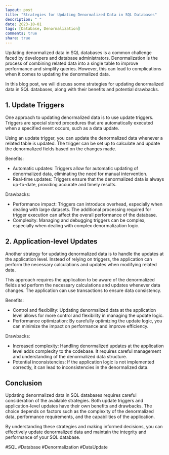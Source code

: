 ```yaml
---
layout: post
title: "Strategies for Updating Denormalized Data in SQL Databases"
description: " "
date: 2023-10-01
tags: [Database, Denormalization]
comments: true
share: true
---
```


Updating denormalized data in SQL databases is a common challenge faced by developers and database administrators. Denormalization is the process of combining related data into a single table to improve performance and simplify queries. However, this can lead to complications when it comes to updating the denormalized data.

In this blog post, we will discuss some strategies for updating denormalized data in SQL databases, along with their benefits and potential drawbacks.

## 1. Update Triggers

One approach to updating denormalized data is to use update triggers. Triggers are special stored procedures that are automatically executed when a specified event occurs, such as a data update.

Using an update trigger, you can update the denormalized data whenever a related table is updated. The trigger can be set up to calculate and update the denormalized fields based on the changes made.

Benefits:
- Automatic updates: Triggers allow for automatic updating of denormalized data, eliminating the need for manual intervention.
- Real-time updates: Triggers ensure that the denormalized data is always up-to-date, providing accurate and timely results.

Drawbacks:
- Performance impact: Triggers can introduce overhead, especially when dealing with large datasets. The additional processing required for trigger execution can affect the overall performance of the database.
- Complexity: Managing and debugging triggers can be complex, especially when dealing with complex denormalization logic.

## 2. Application-level Updates

Another strategy for updating denormalized data is to handle the updates at the application level. Instead of relying on triggers, the application can perform the necessary calculations and updates when modifying related data.

This approach requires the application to be aware of the denormalized fields and perform the necessary calculations and updates whenever data changes. The application can use transactions to ensure data consistency.

Benefits:
- Control and flexibility: Updating denormalized data at the application level allows for more control and flexibility in managing the update logic.
- Performance optimization: By carefully optimizing the update logic, you can minimize the impact on performance and improve efficiency.

Drawbacks:
- Increased complexity: Handling denormalized updates at the application level adds complexity to the codebase. It requires careful management and understanding of the denormalized data structure.
- Potential inconsistencies: If the application logic is not implemented correctly, it can lead to inconsistencies in the denormalized data.

## Conclusion

Updating denormalized data in SQL databases requires careful consideration of the available strategies. Both update triggers and application-level updates have their own benefits and drawbacks. The choice depends on factors such as the complexity of the denormalized data, performance requirements, and the capabilities of the application.

By understanding these strategies and making informed decisions, you can effectively update denormalized data and maintain the integrity and performance of your SQL database.

#SQL #Database #Denormalization #DataUpdate